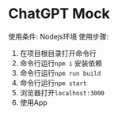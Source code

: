 # ChatGPT Mock

使用条件: Nodejs环境
使用步骤:
1. 在项目根目录打开命令行
2. 命令行运行`npm i` 安装依赖
2. 命令行运行`npm run build`
3. 命令行运行`npm start`
4. 浏览器打开`localhost:3000`
5. 使用App
